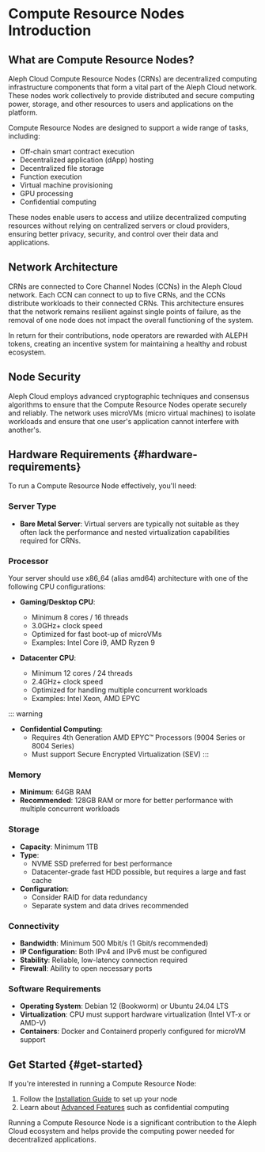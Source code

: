 # Compute Resource Nodes Introduction

<ActionButtons>
  <ActionButton theme="brand" text="Hardware Requirements" link="#hardware-requirements" />
  <ActionButton theme="brand" text="Get started" link="#get-started" />
</ActionButtons>

## What are Compute Resource Nodes?

Aleph Cloud Compute Resource Nodes (CRNs) are decentralized computing infrastructure components that form a vital part of the Aleph Cloud network. These nodes work collectively to provide distributed and secure computing power, storage, and other resources to users and applications on the platform.

Compute Resource Nodes are designed to support a wide range of tasks, including:
- Off-chain smart contract execution
- Decentralized application (dApp) hosting
- Decentralized file storage
- Function execution
- Virtual machine provisioning
- GPU processing
- Confidential computing

These nodes enable users to access and utilize decentralized computing resources without relying on centralized servers or cloud providers, ensuring better privacy, security, and control over their data and applications.

## Network Architecture

CRNs are connected to Core Channel Nodes (CCNs) in the Aleph Cloud network. Each CCN can connect to up to five CRNs, and the CCNs distribute workloads to their connected CRNs. This architecture ensures that the network remains resilient against single points of failure, as the removal of one node does not impact the overall functioning of the system.

In return for their contributions, node operators are rewarded with ALEPH tokens, creating an incentive system for maintaining a healthy and robust ecosystem.

## Node Security

Aleph Cloud employs advanced cryptographic techniques and consensus algorithms to ensure that the Compute Resource Nodes operate securely and reliably. The network uses microVMs (micro virtual machines) to isolate workloads and ensure that one user's application cannot interfere with another's.

## Hardware Requirements {#hardware-requirements}

To run a Compute Resource Node effectively, you'll need:

### Server Type

- **Bare Metal Server**: Virtual servers are typically not suitable as they often lack the performance and nested virtualization capabilities required for CRNs.

### Processor

Your server should use x86_64 (alias amd64) architecture with one of the following CPU configurations:

- **Gaming/Desktop CPU**: 
  - Minimum 8 cores / 16 threads
  - 3.0GHz+ clock speed
  - Optimized for fast boot-up of microVMs
  - Examples: Intel Core i9, AMD Ryzen 9

- **Datacenter CPU**:
  - Minimum 12 cores / 24 threads
  - 2.4GHz+ clock speed
  - Optimized for handling multiple concurrent workloads
  - Examples: Intel Xeon, AMD EPYC

::: warning
- **Confidential Computing**:
  - Requires 4th Generation AMD EPYC™ Processors (9004 Series or 8004 Series)
  - Must support Secure Encrypted Virtualization (SEV)
:::

### Memory

- **Minimum**: 64GB RAM
- **Recommended**: 128GB RAM or more for better performance with multiple concurrent workloads

### Storage

- **Capacity**: Minimum 1TB
- **Type**:
  - NVME SSD preferred for best performance
  - Datacenter-grade fast HDD possible, but requires a large and fast cache
- **Configuration**:
  - Consider RAID for data redundancy
  - Separate system and data drives recommended

### Connectivity

- **Bandwidth**: Minimum 500 Mbit/s (1 Gbit/s recommended)
- **IP Configuration**: Both IPv4 and IPv6 must be configured
- **Stability**: Reliable, low-latency connection required
- **Firewall**: Ability to open necessary ports

### Software Requirements

- **Operating System**: Debian 12 (Bookworm) or Ubuntu 24.04 LTS
- **Virtualization**: CPU must support hardware virtualization (Intel VT-x or AMD-V)
- **Containers**: Docker and Containerd properly configured for microVM support

## Get Started {#get-started}

If you're interested in running a Compute Resource Node:

1. Follow the [Installation Guide](/nodes/compute/installation/ubuntu-24.04/) to set up your node
2. Learn about [Advanced Features](/nodes/compute/advanced/confidential/) such as confidential computing

Running a Compute Resource Node is a significant contribution to the Aleph Cloud ecosystem and helps provide the computing power needed for decentralized applications.

